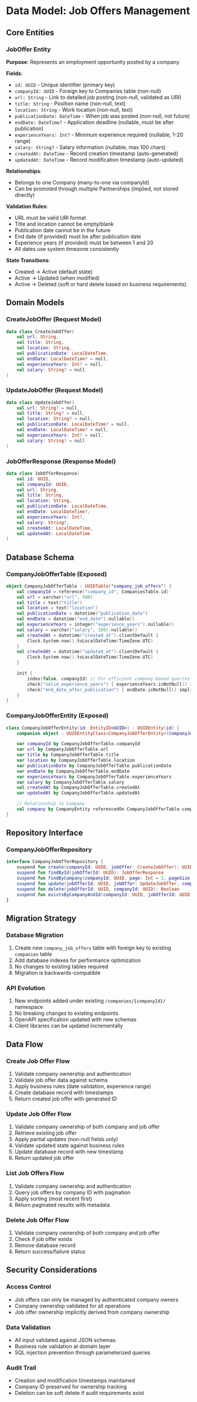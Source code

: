 # Data Model: Job Offers Management

## Core Entities

### JobOffer Entity
**Purpose**: Represents an employment opportunity posted by a company

**Fields**:
- `id: UUID` - Unique identifier (primary key)
- `companyId: UUID` - Foreign key to Companies table (non-null)
- `url: String` - Link to detailed job posting (non-null, validated as URI)
- `title: String` - Position name (non-null, text)
- `location: String` - Work location (non-null, text)  
- `publicationDate: DateTime` - When job was posted (non-null, not future)
- `endDate: DateTime?` - Application deadline (nullable, must be after publication)
- `experienceYears: Int?` - Minimum experience required (nullable, 1-20 range)
- `salary: String?` - Salary information (nullable, max 100 chars)
- `createdAt: DateTime` - Record creation timestamp (auto-generated)
- `updatedAt: DateTime` - Record modification timestamp (auto-updated)

**Relationships**:
- Belongs to one Company (many-to-one via companyId)
- Can be promoted through multiple Partnerships (implied, not stored directly)

**Validation Rules**:
- URL must be valid URI format
- Title and location cannot be empty/blank
- Publication date cannot be in the future
- End date (if provided) must be after publication date
- Experience years (if provided) must be between 1 and 20
- All dates use system timezone consistently

**State Transitions**:
- Created → Active (default state)
- Active → Updated (when modified)
- Active → Deleted (soft or hard delete based on business requirements)

## Domain Models

### CreateJobOffer (Request Model)
```kotlin
data class CreateJobOffer(
    val url: String,
    val title: String,
    val location: String,
    val publicationDate: LocalDateTime,
    val endDate: LocalDateTime? = null,
    val experienceYears: Int? = null,
    val salary: String? = null
)
```

### UpdateJobOffer (Request Model)  
```kotlin
data class UpdateJobOffer(
    val url: String? = null,
    val title: String? = null,
    val location: String? = null,
    val publicationDate: LocalDateTime? = null,
    val endDate: LocalDateTime? = null,
    val experienceYears: Int? = null,
    val salary: String? = null
)
```

### JobOfferResponse (Response Model)
```kotlin
data class JobOfferResponse(
    val id: UUID,
    val companyId: UUID,
    val url: String,
    val title: String,
    val location: String,
    val publicationDate: LocalDateTime,
    val endDate: LocalDateTime?,
    val experienceYears: Int?,
    val salary: String?,
    val createdAt: LocalDateTime,
    val updatedAt: LocalDateTime
)
```

## Database Schema

### CompanyJobOfferTable (Exposed)
```kotlin
object CompanyJobOfferTable : UUIDTable("company_job_offers") {
    val companyId = reference("company_id", CompaniesTable.id)
    val url = varchar("url", 500)
    val title = text("title")
    val location = text("location")
    val publicationDate = datetime("publication_date")
    val endDate = datetime("end_date").nullable()
    val experienceYears = integer("experience_years").nullable()
    val salary = varchar("salary", 100).nullable()
    val createdAt = datetime("created_at").clientDefault {
        Clock.System.now().toLocalDateTime(TimeZone.UTC)
    }
    val createdAt = datetime("updated_at").clientDefault {
        Clock.System.now().toLocalDateTime(TimeZone.UTC)
    }

    init {
        index(false, companyId) // For efficient company-based queries
        check("valid_experience_years") { experienceYears.isNotNull() implies (experienceYears greaterEq 1 and (experienceYears lessEq 20)) }
        check("end_date_after_publication") { endDate.isNotNull() implies (endDate greater publicationDate) }
    }
}
```

### CompanyJobOfferEntity (Exposed)
```kotlin
class CompanyJobOfferEntity(id: EntityID<UUID>) : UUIDEntity(id) {
    companion object : UUIDEntityClass<CompanyJobOfferEntity>(CompanyJobOfferTable)

    var companyId by CompanyJobOfferTable.companyId
    var url by CompanyJobOfferTable.url
    var title by CompanyJobOfferTable.title
    var location by CompanyJobOfferTable.location
    var publicationDate by CompanyJobOfferTable.publicationDate
    var endDate by CompanyJobOfferTable.endDate
    var experienceYears by CompanyJobOfferTable.experienceYears
    var salary by CompanyJobOfferTable.salary
    val createdAt by CompanyJobOfferTable.createdAt
    var updatedAt by CompanyJobOfferTable.updatedAt

    // Relationship to Company
    val company by CompanyEntity referencedOn CompanyJobOfferTable.companyId
}
```

## Repository Interface

### CompanyJobOfferRepository
```kotlin
interface CompanyJobOfferRepository {
    suspend fun create(companyId: UUID, jobOffer: CreateJobOffer): UUID
    suspend fun findById(jobOfferId: UUID): JobOfferResponse
    suspend fun findByCompany(companyId: UUID, page: Int = 1, pageSize: Int = DEFAULT_PAGE_SIZE): PaginatedResult<JobOfferResponse>
    suspend fun update(jobOfferId: UUID, jobOffer: UpdateJobOffer, companyId: UUID): Boolean
    suspend fun delete(jobOfferId: UUID, companyId: UUID): Boolean
    suspend fun existsByCompanyAndId(companyId: UUID, jobOfferId: UUID): Boolean
}
```

## Migration Strategy

### Database Migration
1. Create new `company_job_offers` table with foreign key to existing `companies` table
2. Add database indexes for performance optimization
3. No changes to existing tables required
4. Migration is backwards-compatible

### API Evolution
1. New endpoints added under existing `/companies/{companyId}/` namespace
2. No breaking changes to existing endpoints
3. OpenAPI specification updated with new schemas
4. Client libraries can be updated incrementally

## Data Flow

### Create Job Offer Flow
1. Validate company ownership and authentication
2. Validate job offer data against schema
3. Apply business rules (date validation, experience range)
4. Create database record with timestamps
5. Return created job offer with generated ID

### Update Job Offer Flow  
1. Validate company ownership of both company and job offer
2. Retrieve existing job offer
3. Apply partial updates (non-null fields only)
4. Validate updated state against business rules
5. Update database record with new timestamp
6. Return updated job offer

### List Job Offers Flow
1. Validate company ownership and authentication
2. Query job offers by company ID with pagination
3. Apply sorting (most recent first)
4. Return paginated results with metadata

### Delete Job Offer Flow
1. Validate company ownership of both company and job offer
2. Check if job offer exists
3. Remove database record
4. Return success/failure status

## Security Considerations

### Access Control
- Job offers can only be managed by authenticated company owners
- Company ownership validated for all operations
- Job offer ownership implicitly derived from company ownership

### Data Validation
- All input validated against JSON schemas
- Business rule validation at domain layer
- SQL injection prevention through parameterized queries

### Audit Trail
- Creation and modification timestamps maintained
- Company ID preserved for ownership tracking
- Deletion can be soft delete if audit requirements exist